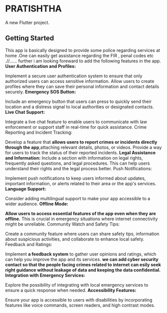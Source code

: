 # PRATISHTHA

A new Flutter project.

## Getting Started
This app is basically designed to provide some police regarding services at home .One can easily get assistance regarding the FIR , penal codes etc .//......
further i am looking foreward to add the following features in the app.
**User Authentication and Profiles:**

Implement a secure user authentication system to ensure that only authorized users can access sensitive information.
Allow users to create profiles where they can save their personal information and contact details securely.
**Emergency SOS Button:**

Include an emergency button that users can press to quickly send their location and a distress signal to local authorities or designated contacts.
**Live Chat Support:**

Integrate a live chat feature to enable users to communicate with law enforcement or support staff in real-time for quick assistance.
Crime Reporting and Incident Tracking:

Develop a feature that **allows users to report crimes or incidents directly through the app**,attaching relevant details, photos, or videos.
Provide a way for users to track the status of their reported incidents.
**Legal Assistance and Information:**
Include a section with information on legal rights, frequently asked questions, and legal procedures. This can help users understand their rights and the legal process better.
Push Notifications:

Implement push notifications to keep users informed about updates, important information, or alerts related to their area or the app's services.
**Language Support:**

Consider adding multilingual support to make your app accessible to a wider audience.
**Offline Mode:**

**Allow users to access essential features of the app even when they are offline.** This is crucial in emergency situations where internet connectivity might be unreliable.
Community Watch and Safety Tips:

Create a community feature where users can share safety tips, information about suspicious activities, and collaborate to enhance local safety.
Feedback and Ratings:

Implement **a feedback system** to gather user opinions and ratings, which can help you improve the app and its services.
**we can add cyber security contact so that the people facing crimes related to internet can esily seek right guidance without leakage of data and keeping the data confidential.
Integration with Emergency Services:**

Explore the possibility of integrating with local emergency services to ensure a quick response when needed.
**Accessibility Features:**

Ensure your app is accessible to users with disabilities by incorporating features like voice commands, screen readers, and high contrast modes.

